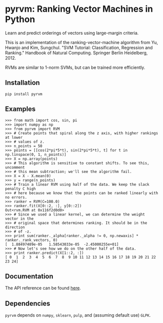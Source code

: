 pyrvm: Ranking Vector Machines in Python
========================================

Learn and predict orderings of vectors using large-margin criteria.

This is an implementation of the ranking-vector-machine algorithm from
Yu, Hwanjo and Kim, Sungchul. "SVM Tutorial: Classification, Regression and
Ranking." Handbook of Natural Computing. Springer Berlin Heidelberg, 2012.

RVMs are similar to 1-norm SVMs, but can be trained more efficiently.

Installation
------------

`pip install pyrvm`

Examples
--------

    >>> from math import cos, sin, pi
    >>> import numpy as np
    >>> from pyrvm import RVM
    >>> # Create points that spiral along the z axis, with higher rankings at lower
    >>> # values of z.
    >>> n_points = 50
    >>> points = [[cos(2*pi*5*t), sin(2*pi*5*t), t] for t in np.linspace(0, 1, n_points)]
    >>> X = np.array(points)
    >>> # This algorithm is sensitive to constant shifts. To see this, uncomment
    >>> # this mean subtraction; we'll see the algorithm fail.
    >>> X = X - X.mean(0)
    >>> y = range(n_points)
    >>> # Train a linear RVM using half of the data. We keep the slack penalty C high
    >>> # here because we know that the points can be ranked linearly with no errors.
    >>> ranker = RVM(C=100.0)
    >>> ranker.fit(X[0::2, :], y[0::2])
    Out<rvm.RVM at 0x116f2d0d0>
    >>> # Since we used a linear kernel, we can determine the weight vector in the
    >>> # original space that determines ranking. It should be in the direction
    >>> # of -z.
    >>> print sum(ranker._alpha[ranker._alpha != 0, np.newaxis] * ranker._rank_vectors, 0)
    [  1.88497489e-05   1.58543033e-05  -2.45000255e+01]
    >>> # Now let's see how we do on the other half of the data.
    >>> print ranker.predict(X[1::2, :])
    [ 0  1  2  3  4  5  6  7  8  9 10 11 12 13 14 15 16 17 18 19 20 21 22 23 24]

Documentation
-------------

The API reference can be found [here](doc/_build/html/pyrvm.html).

Dependencies
------------

`pyrvm` depends on `numpy`, `sklearn`, `pulp`, and (assuming default use)
`GLPK`.

